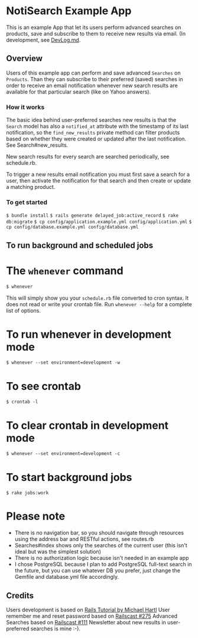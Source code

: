 NotiSearch Example App
=====================

This is an example App that let its users perform advanced searches on products, save and subscribe to them to receive new results via email. (In development, see [DevLog.md](/files/DevLog.md).

Overview
--------

Users of this example app can perform and save advanced `Searches` on `Products`. Than they can subscribe to their preferred (saved) searches in order to receive an email notification whenever new search results are available for that particular search (like on Yahoo answers).

### How it works

The basic idea behind user-preferred searches new results is that the `Search` model has also a `notified_at` attribute with the timestamp of its last notification, so the `find_new_results` private method can filter products based on whether they were created or updated after the last notification. See Search#new_results.       

New search results for every search are searched periodically, see schedule.rb.  

To trigger a new results email notification you must first save a search for a user, then activate the notification for that search and then create or update a matching product.


### To get started

`$ bundle install`
`$ rails generate delayed_job:active_record`
`$ rake db:migrate`
`$ cp config/application.example.yml config/application.yml` 
`$ cp config/database.example.yml config/database.yml`    

## To run background and scheduled jobs 
# The `whenever` command
```sh
$ whenever
```
This will simply show you your `schedule.rb` file converted to cron syntax. It does not read or write your crontab file. Run `whenever --help` for a complete list of options.

# To run whenever in development mode
`$ whenever --set environment=development -w`    

# To see crontab
`$ crontab -l`               

# To clear crontab in development mode
`$ whenever --set environment=development -c` 

# To start background jobs
`$ rake jobs:work` 



# Please note

* There is no navigation bar, so you should navigate through resources using the address bar and RESTful actions, see routes.rb
* Searches#index shows only the searches of the current user (this isn't ideal but was the simplest solution)
* There is no authorization logic because isn't needed in an example app 
* I chose PostgreSQL because I plan to add PostgreSQL full-text search in the future, but you can use whatever DB you prefer, just change the Gemfile and database.yml file accordingly.  

Credits
-------

Users development is based on [Rails Tutorial by Michael Hartl](http://ruby.railstutorial.org/book/ruby-on-rails-tutorial#cha-modeling_users)
User remember me and reset password based on [Railscast #275](http://railscasts.com/episodes/275-how-i-test)
Advanced Searches based on [Railscast #111](https://github.com/railscasts/111-advanced-search-form-revised)
Newsletter about new results in user-preferred searches is mine :-).                                       

